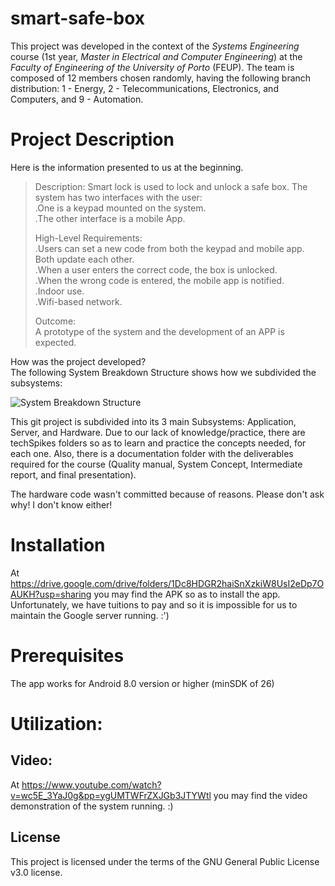 # smart-safe-box
This project was developed in the context of the *Systems Engineering* course (1st year, *Master in Electrical and Computer Engineering*) at the *Faculty of Engineering of the University of Porto* (FEUP).
The team is composed of 12 members chosen randomly, having the following branch distribution: 1 - Energy, 2 - Telecommunications, Electronics, and Computers, and 9 - Automation.

# Project Description
Here is the information presented to us at the beginning.

> Description:
> Smart lock is used to lock and unlock a safe box. 
> The system has two interfaces with the user:  
>  .One is a keypad mounted on the system.  
>  .The other interface is a mobile App.  
>   
> High-Level Requirements:  
> 	.Users can set a new code from both the keypad and mobile app. Both update each other.  
> 	.When a user enters the correct code, the box is unlocked.  
> 	.When the wrong code is entered, the mobile app is notified.  
> 	.Indoor use.  
> 	.Wifi-based network.  
>   
> Outcome:  
> A prototype of the system and the development of an APP is expected.  
  
How was the project developed?  
The following System Breakdown Structure shows how we subdivided the subsystems:  
  
  
![System Breakdown Structure](https://github.com/davidarainho/smart-safe-box/assets/122981076/ee79553b-d9c7-4657-a28e-d8e8ed4fcfda)
  
  
This git project is subdivided into its 3 main Subsystems: Application, Server, and Hardware.
Due to our lack of knowledge/practice, there are techSpikes folders so as to learn and practice the concepts needed, for each one.
Also, there is a documentation folder with the deliverables required for the course (Quality manual, System Concept, Intermediate report, and final presentation).

The hardware code wasn't committed because of reasons. Please don't ask why! I don't know either!

# Installation
At https://drive.google.com/drive/folders/1Dc8HDGR2haiSnXzkiW8UsI2eDp7OAUKH?usp=sharing you may find the APK so as to install the app. Unfortunately, we have tuitions to pay and so it is impossible for us to maintain the Google server running. :')

# Prerequisites
The app works for Android 8.0 version or higher (minSDK of 26)

# Utilization:
## Video:
At https://www.youtube.com/watch?v=wc5E_3YaJ0g&pp=ygUMTWFrZXJGb3JTYWtl you may find the video demonstration of the system running. :)

## License
This project is licensed under the terms of the GNU General Public License v3.0 license.
